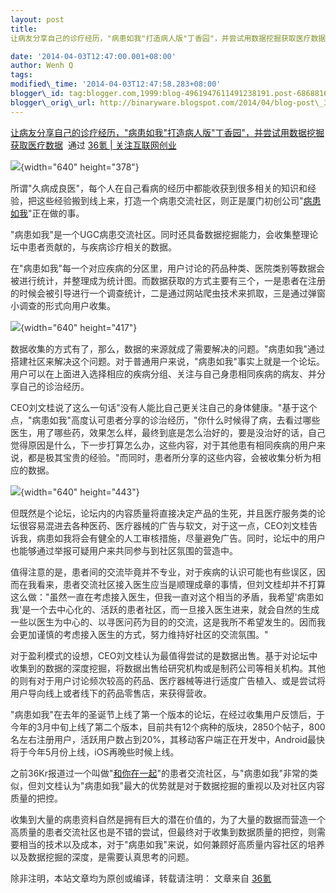 ```yaml
--- 
layout: post 
title:
让病友分享自己的诊疗经历，"病患如我"打造病人版"丁香园"，并尝试用数据挖掘获取医疗数据

date: '2014-04-03T12:47:00.001+08:00' 
author: Wenh Q
tags:
modified\_time: '2014-04-03T12:47:58.283+08:00' 
blogger\_id: tag:blogger.com,1999:blog-4961947611491238191.post-6868816338123007274
blogger\_orig\_url: http://binaryware.blogspot.com/2014/04/blog-post\_3.html
---
```

[让病友分享自己的诊疗经历，"病患如我"打造病人版"丁香园"，并尝试用数据挖掘获取医疗数据](http://www.36kr.com/p/210882.html)  通过
[36氪 | 关注互联网创业](http://www.36kr.com/)
<div dir="ltr"
style="color: #303030; font-size: 14px; line-height: 20px; margin-top: 15px;">

![](http://a.36krcnd.com/photo/2014/c83184ab647e9416765dde6f45f8056d.png){width="640"
height="378"}

所谓"久病成良医"，每个人在自己看病的经历中都能收获到很多相关的知识和经验，把这些经验搬到线上来，打造一个病患交流社区，则正是厦门初创公司"[病患如我](http://www.bhrw.cn/)"正在做的事。

"病患如我"是一个UGC病患交流社区。同时还具备数据挖掘能力，会收集整理论坛中患者贡献的，与疾病诊疗相关的数据。

在"病患如我"每一个对应疾病的分区里，用户讨论的药品种类、医院类别等数据会被进行统计，并整理成为统计图。而数据获取的方式主要有三个，一是患者在注册的时候会被引导进行一个调查统计，二是通过网站爬虫技术来抓取，三是通过弹窗小调查的形式向用户收集。

![](http://a.36krcnd.com/photo/2014/e14493b52c997032eb24c1252732a176.png){width="640"
height="417"}

数据收集的方式有了，那么，数据的来源就成了需要解决的问题。"病患如我"通过搭建社区来解决这个问题。对于普通用户来说，"病患如我"事实上就是一个论坛。用户可以在上面进入选择相应的疾病分组、关注与自己身患相同疾病的病友、并分享自己的诊治经历。

CEO刘文桂说了这么一句话"没有人能比自己更关注自己的身体健康。"基于这个点，"病患如我"高度认可患者分享的诊治经历，"你什么时候得了病，去看过哪些医生，用了哪些药，效果怎么样，最终到底是怎么治好的，要是没治好的话，自己觉得原因是什么，下一步打算怎么办，这些内容，对于其他患有相同疾病的用户来说，都是极其宝贵的经验。"而同时，患者所分享的这些内容，会被收集分析为相应的数据。

![](http://a.36krcnd.com/photo/2014/d88f70573f1aa9bd11cb726d7d0fa47f.png){width="640"
height="443"}

但既然是个论坛，论坛内的内容质量将直接决定产品的生死，并且医疗服务类的论坛很容易混进去各种医药、医疗器械的广告与软文，对于这一点，CEO刘文桂告诉我，病患如我将会有健全的人工审核措施，尽量避免广告。同时，论坛中的用户也能够通过举报可疑用户来共同参与到社区氛围的营造中。

值得注意的是，患者间的交流毕竟并不专业，对于疾病的认识可能也有些误区，因而在我看来，患者交流社区接入医生应当是顺理成章的事情，但刘文桂却并不打算这么做："虽然一直在考虑接入医生，但我一直对这个相当的矛盾，我希望'病患如我'是一个去中心化的、活跃的患者社区，而一旦接入医生进来，就会自然的生成一些以医生为中心的、以寻医问药为目的的交流，这是我所不希望发生的。因而我会更加谨慎的考虑接入医生的方式，努力维持好社区的交流氛围。"

对于盈利模式的设想，CEO刘文桂认为最值得尝试的是数据出售。基于对论坛中收集到的数据的深度挖掘，将数据出售给研究机构或是制药公司等相关机构。其他的则有对于用户讨论频次较高的药品、医疗器械等进行适度广告植入、或是尝试将用户导向线上或者线下的药品零售店，来获得营收。

"病患如我"在去年的圣诞节上线了第一个版本的论坛，在经过收集用户反馈后，于今年的3月中旬上线了第二个版本，目前共有12个病种的版块，2850个帖子，800名左右注册用户，活跃用户数占到20%，其移动客户端正在开发中，Android最快将于今年5月份上线，iOS再晚些时候上线。

之前36Kr报道过一个叫做"[和你在一起](http://www.36kr.com/p/138996.html)"的患者交流社区，与"病患如我"非常的类似，但刘文桂认为"病患如我"最大的优势就是对于数据挖掘的重视以及对社区内容质量的把控。

收集到大量的病患资料自然是拥有巨大的潜在价值的，为了大量的数据而营造一个高质量的患者交流社区也是不错的尝试，但最终对于收集到数据质量的把控，则需要相当的技术以及成本，对于"病患如我"来说，如何兼顾好高质量内容社区的培养以及数据挖掘的深度，是需要认真思考的问题。

除非注明，本站文章均为原创或编译，转载请注明：
文章来自 [36氪](http://www.36kr.com/)

</div>
